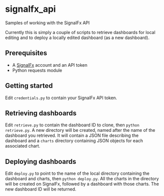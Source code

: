 # signalfx_api
Samples of working with the SignalFx API

Currently this is simply a couple of scripts to retrieve dashboards for local editing and to deploy a locally edited dashboard (as a new dashboard).

## Prerequisites
* A [SignalFx](https://signalfx.com/) account and an API token
* Python requests module

## Getting started
Edit `credentials.py` to contain your SignalFx API token.

## Retrieving dashboards
Edit `retrieve.py` to contain the dashboard ID to clone, then `python retrieve.py`.  A new directory will be created, named after the name of the dashboard you retrieved.  It will contain a JSON file describing the dashboard and a `charts` directory containing JSON objects for each associated chart.

## Deploying dashboards
Edit `deploy.py` to point to the name of the local directory containing the dashboard and charts, then `python deploy.py`.  All the charts in the directory will be created on SignalFx, followed by a dashboard with those charts.  The new dashboard ID will be returned.
